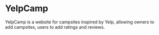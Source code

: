 # YelpCamp

YelpCamp is a website for campsites inspired by Yelp, allowing owners to add campsites, users to add ratings and reviews.
<br/>
